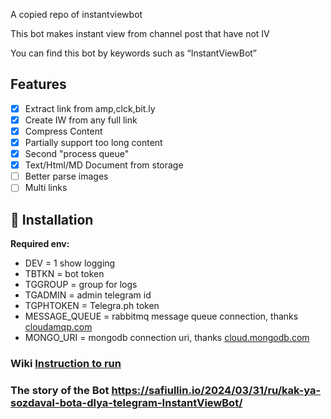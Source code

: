 A copied repo of instantviewbot

This bot makes instant view from channel post that have not IV

You can find this bot by keywords such as “InstantViewBot”

## Features

- [x] Extract link from amp,clck,bit.ly
- [x] Create IW from any full link
- [x] Compress Content
- [x] Partially support too long content
- [x] Second "process queue"
- [x] Text/Html/MD Document from storage
- [ ] Better parse images
- [ ] Multi links

## 🔨 Installation

**Required env:**
- DEV           = 1 show logging
- TBTKN         = bot token
- TGGROUP       = group for logs
- TGADMIN       = admin telegram id
- TGPHTOKEN     = Telegra.ph token
- MESSAGE_QUEUE = rabbitmq message queue connection, thanks [cloudamqp.com](https://cloudamqp.com)
- MONGO_URI = mongodb connection uri, thanks [cloud.mongodb.com](https://cloud.mongodb.com)

### Wiki [Instruction to run](https://github.com/albertincx/formatbot1/wiki/How-to-RUN)

### The story of the Bot https://safiullin.io/2024/03/31/ru/kak-ya-sozdaval-bota-dlya-telegram-InstantViewBot/